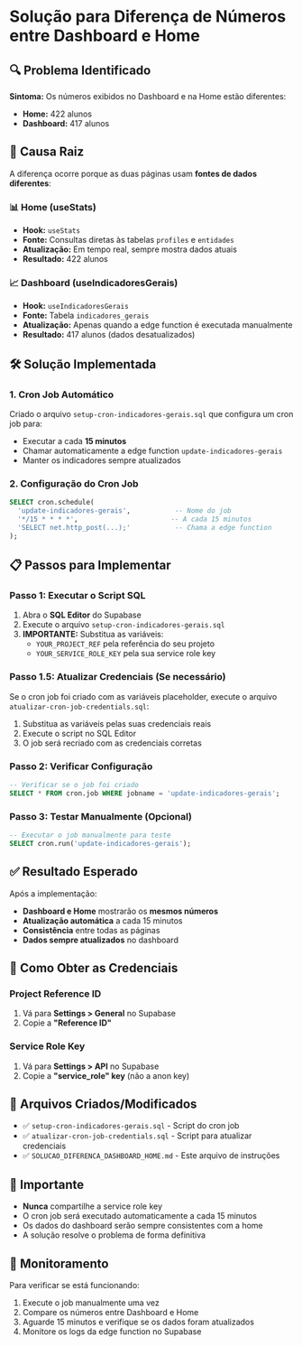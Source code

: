 # Solução para Diferença de Números entre Dashboard e Home

## 🔍 Problema Identificado

**Sintoma:** Os números exibidos no Dashboard e na Home estão diferentes:
- **Home:** 422 alunos
- **Dashboard:** 417 alunos

## 🎯 Causa Raiz

A diferença ocorre porque as duas páginas usam **fontes de dados diferentes**:

### 📊 Home (useStats)
- **Hook:** `useStats`
- **Fonte:** Consultas diretas às tabelas `profiles` e `entidades`
- **Atualização:** Em tempo real, sempre mostra dados atuais
- **Resultado:** 422 alunos

### 📈 Dashboard (useIndicadoresGerais)
- **Hook:** `useIndicadoresGerais`
- **Fonte:** Tabela `indicadores_gerais`
- **Atualização:** Apenas quando a edge function é executada manualmente
- **Resultado:** 417 alunos (dados desatualizados)

## 🛠️ Solução Implementada

### 1. Cron Job Automático
Criado o arquivo `setup-cron-indicadores-gerais.sql` que configura um cron job para:
- Executar a cada **15 minutos**
- Chamar automaticamente a edge function `update-indicadores-gerais`
- Manter os indicadores sempre atualizados

### 2. Configuração do Cron Job
```sql
SELECT cron.schedule(
  'update-indicadores-gerais',           -- Nome do job
  '*/15 * * * *',                       -- A cada 15 minutos
  'SELECT net.http_post(...);'           -- Chama a edge function
);
```

## 📋 Passos para Implementar

### Passo 1: Executar o Script SQL
1. Abra o **SQL Editor** do Supabase
2. Execute o arquivo `setup-cron-indicadores-gerais.sql`
3. **IMPORTANTE:** Substitua as variáveis:
   - `YOUR_PROJECT_REF` pela referência do seu projeto
   - `YOUR_SERVICE_ROLE_KEY` pela sua service role key

### Passo 1.5: Atualizar Credenciais (Se necessário)
Se o cron job foi criado com as variáveis placeholder, execute o arquivo `atualizar-cron-job-credentials.sql`:
1. Substitua as variáveis pelas suas credenciais reais
2. Execute o script no SQL Editor
3. O job será recriado com as credenciais corretas

### Passo 2: Verificar Configuração
```sql
-- Verificar se o job foi criado
SELECT * FROM cron.job WHERE jobname = 'update-indicadores-gerais';
```

### Passo 3: Testar Manualmente (Opcional)
```sql
-- Executar o job manualmente para teste
SELECT cron.run('update-indicadores-gerais');
```

## ✅ Resultado Esperado

Após a implementação:
- **Dashboard e Home** mostrarão os **mesmos números**
- **Atualização automática** a cada 15 minutos
- **Consistência** entre todas as páginas
- **Dados sempre atualizados** no dashboard

## 🔧 Como Obter as Credenciais

### Project Reference ID
1. Vá para **Settings > General** no Supabase
2. Copie a **"Reference ID"**

### Service Role Key
1. Vá para **Settings > API** no Supabase
2. Copie a **"service_role" key** (não a anon key)

## 📝 Arquivos Criados/Modificados

- ✅ `setup-cron-indicadores-gerais.sql` - Script do cron job
- ✅ `atualizar-cron-job-credentials.sql` - Script para atualizar credenciais
- ✅ `SOLUCAO_DIFERENCA_DASHBOARD_HOME.md` - Este arquivo de instruções

## 🚨 Importante

- **Nunca** compartilhe a service role key
- O cron job será executado automaticamente a cada 15 minutos
- Os dados do dashboard serão sempre consistentes com a home
- A solução resolve o problema de forma definitiva

## 🔄 Monitoramento

Para verificar se está funcionando:
1. Execute o job manualmente uma vez
2. Compare os números entre Dashboard e Home
3. Aguarde 15 minutos e verifique se os dados foram atualizados
4. Monitore os logs da edge function no Supabase
